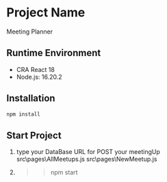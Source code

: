 # Project Name
Meeting Planner

## Runtime Environment
- CRA React 18
- Node.js: 16.20.2

## Installation
```bash
npm install 
```
## Start Project
1. type your DataBase URL for POST your meetingUp
    src\pages\AllMeetups.js
    src\pages\NewMeetup.js
2. >> npm start